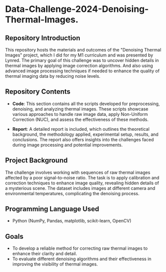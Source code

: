 # Data-Challenge-2024-Denoising-Thermal-Images.

## Repository Introduction

This repository hosts the materials and outcomes of the "Denoising Thermal Images" project, which I did for my M1 curriculum and was presented by Lynred. The primary goal of this challenge was to uncover hidden details in thermal images by applying image correction algorithms. And also using advanced image processing techniques if needed to enhance the quality of thermal imaging data by reducing noise levels.

## Repository Contents
- **Code**: This section contains all the scripts developed for preprocessing, denoising, and analyzing thermal images. These scripts showcase various approaches to handle raw image data, apply Non-Uniform Correction (NUC), and assess the effectiveness of these methods.

- **Report**: A detailed report is included, which outlines the theoretical background, the methodology applied, experimental setup, results, and conclusions. The report also offers insights into the challenges faced during image processing and potential improvements.

## Project Background

The challenge involves working with sequences of raw thermal images affected by a poor signal-to-noise ratio. The task is to apply calibration and correction techniques to enhance image quality, revealing hidden details of a mysterious scene. The dataset includes images at different camera and environmental temperatures, complicating the denoising process.

## Programming Language Used

- Python (NumPy, Pandas, matplotlib, scikit-learn, OpenCV)

## Goals

- To develop a reliable method for correcting raw thermal images to enhance their clarity and detail.
- To evaluate different denoising algorithms and their effectiveness in improving the visibility of thermal images.
